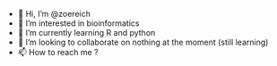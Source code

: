 - 👋 Hi, I’m @zoereich
- 👀 I’m interested in bioinformatics
- 🌱 I’m currently learning R and python
- 💞️ I’m looking to collaborate on nothing at the moment (still learning)
- 📫 How to reach me ?

<!---
zoereich/zoereich is a ✨ special ✨ repository because its `README.md` (this file) appears on your GitHub profile.
You can click the Preview link to take a look at your changes.
--->
